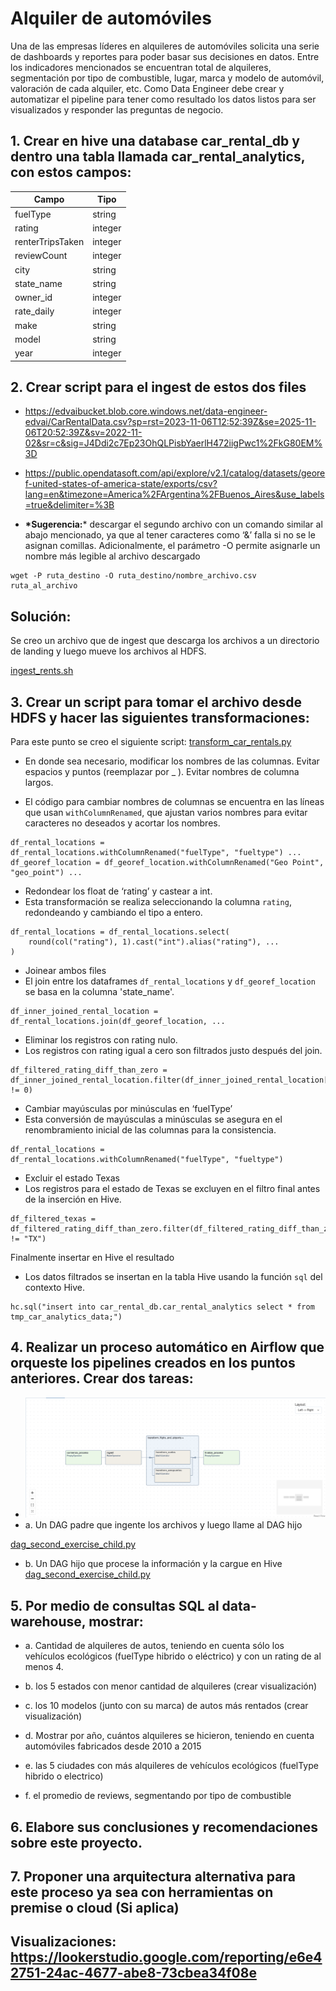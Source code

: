 # Alquiler de automóviles


<P>Una de las empresas líderes en alquileres de automóviles solicita una serie de dashboards y
reportes para poder basar sus decisiones en datos. Entre los indicadores mencionados se
encuentran total de alquileres, segmentación por tipo de combustible, lugar, marca y modelo de
automóvil, valoración de cada alquiler, etc.
Como Data Engineer debe crear y automatizar el pipeline para tener como resultado los datos
listos para ser visualizados y responder las preguntas de negocio.</p>

## 1. Crear en hive una database car_rental_db y dentro una tabla llamada car_rental_analytics, con estos campos:

| Campo             | Tipo     |
|-------------------|----------|
| fuelType          | string   |
| rating            | integer  |
| renterTripsTaken  | integer  |
| reviewCount       | integer  |
| city              | string   |
| state_name        | string   |
| owner_id          | integer  |
| rate_daily        | integer  |
| make              | string   |
| model             | string   |
| year              | integer  |

## 2. Crear script para el ingest de estos dos files

- https://edvaibucket.blob.core.windows.net/data-engineer-edvai/CarRentalData.csv?sp=rst=2023-11-06T12:52:39Z&se=2025-11-06T20:52:39Z&sv=2022-11-02&sr=c&sig=J4Ddi2c7Ep23OhQLPisbYaerlH472iigPwc1%2FkG80EM%3D

- https://public.opendatasoft.com/api/explore/v2.1/catalog/datasets/georef-united-states-of-america-state/exports/csv?lang=en&timezone=America%2FArgentina%2FBuenos_Aires&use_labels=true&delimiter=%3B

- __*Sugerencia:__* descargar el segundo archivo con un comando similar al abajo mencionado, ya que al tener caracteres como ‘&’ falla si no se le asignan comillas. Adicionalmente, el parámetro -O permite asignarle un nombre más legible al archivo descargado

```
wget -P ruta_destino -O ruta_destino/nombre_archivo.csv ruta_al_archivo
```

## Solución:
Se creo un archivo que de ingest que descarga los archivos a un directorio de landing y luego mueve los archivos al HDFS.

[ingest_rents.sh](https://github.com/natacardona/EDVai/blob/main/FinalTest/NumberTwo/ingest_rents.sh)


## 3. Crear un script para tomar el archivo desde HDFS y hacer las siguientes transformaciones:

Para este punto se creo el siguiente script: [transform_car_rentals.py](https://github.com/natacardona/EDVai/blob/main/FinalTest/NumberTwo/transform_car_rentals.py)

- En donde sea necesario, modificar los nombres de las columnas. Evitar espacios
y puntos (reemplazar por _ ). Evitar nombres de columna largos.

- El código para cambiar nombres de columnas se encuentra en las líneas que usan `withColumnRenamed`, que ajustan varios nombres para evitar caracteres no deseados y acortar los nombres.

```
df_rental_locations = df_rental_locations.withColumnRenamed("fuelType", "fueltype") ...
df_georef_location = df_georef_location.withColumnRenamed("Geo Point", "geo_point") ...

```

- Redondear los float de ‘rating’ y castear a int.
- Esta transformación se realiza seleccionando la columna `rating`, redondeando y cambiando el tipo a entero.

```
df_rental_locations = df_rental_locations.select(
    round(col("rating"), 1).cast("int").alias("rating"), ...
)
```

- Joinear ambos files
- El join entre los dataframes `df_rental_locations` y `df_georef_location` se basa en la columna 'state_name'.

```
df_inner_joined_rental_location = df_rental_locations.join(df_georef_location, ...

```

- Eliminar los registros con rating nulo.
- Los registros con rating igual a cero son filtrados justo después del join.


```
df_filtered_rating_diff_than_zero = df_inner_joined_rental_location.filter(df_inner_joined_rental_location["rating"] != 0)

```

- Cambiar mayúsculas por minúsculas en ‘fuelType’
- Esta conversión de mayúsculas a minúsculas se asegura en el renombramiento inicial de las columnas para la consistencia.

```
df_rental_locations = df_rental_locations.withColumnRenamed("fuelType", "fueltype")

```

- Excluir el estado Texas
- Los registros para el estado de Texas se excluyen en el filtro final antes de la inserción en Hive.

```
df_filtered_texas = df_filtered_rating_diff_than_zero.filter(df_filtered_rating_diff_than_zero["state_name"] != "TX")

```

Finalmente insertar en Hive el resultado

- Los datos filtrados se insertan en la tabla Hive usando la función `sql` del contexto Hive.
```
hc.sql("insert into car_rental_db.car_rental_analytics select * from tmp_car_analytics_data;")
```

## 4. Realizar un proceso automático en Airflow que orqueste los pipelines creados en los puntos anteriores. Crear dos tareas:

- ![](https://github.com/natacardona/EDVai/blob/main/FinalTest/NumberOne/Files/Airflow_Dag_Graph_Excersise_One.png)
- a. Un DAG padre que ingente los archivos y luego llame al DAG hijo

[dag_second_exercise_child.py](https://github.com/natacardona/EDVai/blob/main/FinalTest/NumberTwo/dag_second_exercise_child.py)


- b. Un DAG hijo que procese la información y la cargue en Hive
[dag_second_exercise_child.py](https://github.com/natacardona/EDVai/blob/main/FinalTest/NumberTwo/dag_second_exercise_parent.py)


## 5. Por medio de consultas SQL al data-warehouse, mostrar:

- a. Cantidad de alquileres de autos, teniendo en cuenta sólo los vehículos
ecológicos (fuelType hibrido o eléctrico) y con un rating de al menos 4.

- b. los 5 estados con menor cantidad de alquileres (crear visualización)

- c. los 10 modelos (junto con su marca) de autos más rentados (crear visualización)

- d. Mostrar por año, cuántos alquileres se hicieron, teniendo en cuenta automóviles
fabricados desde 2010 a 2015

- e. las 5 ciudades con más alquileres de vehículos ecológicos (fuelType hibrido o
electrico)

- f. el promedio de reviews, segmentando por tipo de combustible

## 6. Elabore sus conclusiones y recomendaciones sobre este proyecto.

## 7. Proponer una arquitectura alternativa para este proceso ya sea con herramientas on premise o cloud (Si aplica)

## Visualizaciones: https://lookerstudio.google.com/reporting/e6e42751-24ac-4677-abe8-73cbea34f08e